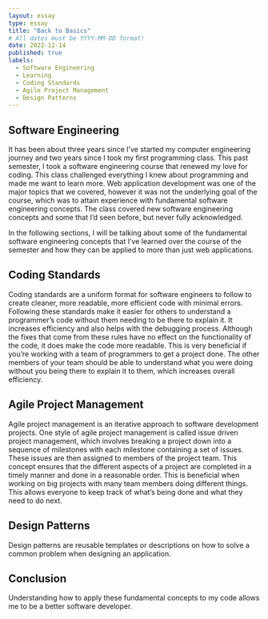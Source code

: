```yaml
---
layout: essay
type: essay
title: "Back to Basics"
# All dates must be YYYY-MM-DD format!
date: 2022-12-14
published: true
labels:
  - Software Engineering
  - Learning
  - Coding Standards
  - Agile Project Management
  - Design Patterns
---
```


## Software Engineering

It has been about three years since I’ve started my computer engineering journey and two years since I took my first programming class. This past semester, I took a software engineering course that renewed my love for coding. This class challenged everything I knew about programming and made me want to learn more. Web application development was one of the major topics that we covered, however it was not the underlying goal of the course, which was to attain experience with fundamental software engineering concepts. The class covered new software engineering concepts and some that I’d seen before, but never fully acknowledged.

In the following sections, I will be talking about some of the fundamental software engineering concepts that I’ve learned over the course of the semester and how they can be applied to more than just web applications.

## Coding Standards

Coding standards are a uniform format for software engineers to follow to create cleaner, more readable, more efficient code with minimal errors. Following these standards make it easier for others to understand a programmer’s code without them needing to be there to explain it. It increases efficiency and also helps with the debugging process. Although the fixes that come from these rules have no effect on the functionality of the code, it does make the code more readable. This is very beneficial if you’re working with a team of programmers to get a project done. The other members of your team should be able to understand what you were doing without you being there to explain it to them, which increases overall efficiency.

## Agile Project Management

Agile project management is an iterative approach to software development projects. One style of agile project management is called issue driven project management, which involves breaking a project down into a sequence of milestones with each milestone containing a set of issues. These issues are then assigned to members of the project team. This concept ensures that the different aspects of a project are completed in a timely manner and done in a reasonable order. This is beneficial when working on big projects with many team members doing different things. This allows everyone to keep track of what’s being done and what they need to do next.

## Design Patterns

Design patterns are reusable templates or descriptions on how to solve a common problem when designing an application. 

## Conclusion

Understanding how to apply these fundamental concepts to my code allows me to be a better software developer.